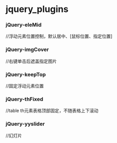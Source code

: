 jquery_plugins
==============

<h3>jQuery-eleMid</h3> //浮动元素位置控制，默认居中、[鼠标位置、指定位置]<br>
<h3>jQuery-imgCover</h3> //右键单击后遮盖指定图片<br>
<h3>jQuery-keepTop</h3> //固定浮动元素位置<br>
<h3>jQuery-thFixed</h3> //table th元素表格顶部固定，不随表格上下滚动<br>
<h3>jQuery-yyslider</h3> //幻灯片<br>
